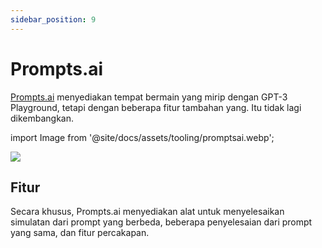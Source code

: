 ```yaml
---
sidebar_position: 9
---
```


# Prompts.ai

[Prompts.ai](https://prompts.ai/) menyediakan tempat bermain yang mirip dengan GPT-3 Playground, tetapi dengan beberapa fitur tambahan yang. Itu tidak lagi dikembangkan.

import Image from '@site/docs/assets/tooling/promptsai.webp';

<div style={{textAlign: 'center'}}>
  <img src={Image} style={{width: "750px"}}/>
</div>

## Fitur

Secara khusus, Prompts.ai menyediakan alat untuk menyelesaikan simulatan dari prompt yang berbeda, beberapa penyelesaian dari prompt yang sama, dan fitur percakapan.

